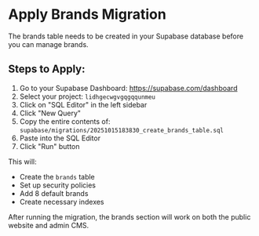 # Apply Brands Migration

The brands table needs to be created in your Supabase database before you can manage brands.

## Steps to Apply:

1. Go to your Supabase Dashboard: https://supabase.com/dashboard
2. Select your project: `lidhgecwgvgqgqqunmeu`
3. Click on "SQL Editor" in the left sidebar
4. Click "New Query"
5. Copy the entire contents of: `supabase/migrations/20251015183830_create_brands_table.sql`
6. Paste into the SQL Editor
7. Click "Run" button

This will:
- Create the `brands` table
- Set up security policies
- Add 8 default brands
- Create necessary indexes

After running the migration, the brands section will work on both the public website and admin CMS.
